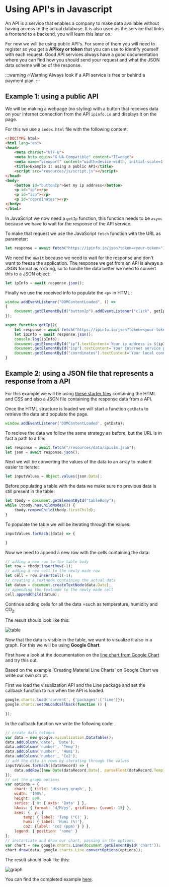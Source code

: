 # Using API's in Javascript

An API is a service that enables a company to make data available without having access to the actual database.
It is also used as the service that links a frontend to a backend, you will learn this later on.

For now we will be using public API's. For some of them you will need to register so you get a **APIkey or token** that you can use to identify yourself with each request. Good API services always have a good documentation where you can find how you should send your request and what the JSON data scheme will be of the response.

:::warning 🔥Warning
Always look if a API service is free or behind a payment plan.
:::

## Example 1: using a public API

We will be making a webpage (no styling) with a button that receives data on your internet connection from the API `ipinfo.io` and displays it on the page.

For this we use a `index.html` file with the following content:

```html
<!DOCTYPE html>
<html lang="en">
<head>
    <meta charset="UTF-8">
    <meta http-equiv="X-UA-Compatible" content="IE=edge">
    <meta name="viewport" content="width=device-width, initial-scale=1.0">
    <title>Example 1: using a public API</title>
    <script src="resources/js/script.js"></script>
</head>
<body>
    <button id="buttonIp">Get my ip address</button>
    <p id="ip"></p>
    <p id="isp"></p>    
    <p id="coordinates"></p>
</body>
</html>
```

In JavaScript we now need a `getIp` function, this function needs to be `async` because we have to wait for the response of the API service.

To make that request we use the JavaScript `fetch` function with the URL as parameter:

```js
let response = await fetch("https://ipinfo.io/json?token=<your-token>");
```

We need the `await` because we need to wait for the response and don't want to freeze the application.
The response we get from an API is always a JSON format as a string, so to handle the data better we need to convert this to a JSON object:

```js
let ipInfo = await response.json();
```

Finally we use the received info to populate the `<p>` in HTML :

```js
window.addEventListener("DOMContentLoaded", () => 
{
    document.getElementById("buttonIp").addEventListener("click", getIp);
});

async function getIp(){
    let response = await fetch("https://ipinfo.io/json?token=<your-token>");
    let ipInfo = await response.json();
    console.log(ipInfo);
    document.getElementById("ip").textContent=`Your ip address is ${ipInfo.ip} [${ipInfo.hostname}]`;
    document.getElementById("isp").textContent=`Your internet service provider is ${ipInfo.org}`;    
    document.getElementById("coordinates").textContent=`Your local connnection has coordinates ${ipInfo.loc}`;
}
```

## Example 2: using a JSON file that represents a response from a API

For this example we will be using [these starter files](/files/startfiles_example2.zip) containing the HTML and CSS and also a JSON file containing the response data from a API.

Once the HTML structure is loaded we will start a function `getData` to retrieve the data and populate the page.

```js
window.addEventListener('DOMContentLoaded', getData);
```

To recieve the data we follow the same strategy as before, but the URL is in fact a path to a file:

```js
let response = await fetch("/resources/data/apisim.json");
let json = await response.json();
```

Next we will be converting the values of the data to an array to make it easier to iterate:

```js
let inputValues = Object.values(json.Data);
```

Before populating a table with the data we make sure no previous data is still present in the table:

```js
let tbody = document.getElementById("tableBody");
while (tbody.hasChildNodes()) {
    tbody.removeChild(tbody.firstChild);
}
```

To populate the table we will be iterating through the values:

```js
inputValues.forEach((data) => {

}
```
Now we need to append a new row with the cells containing the data:

```js
// adding a new row to the table body
let row = tbody.insertRow(-1);
// adding a new cell to the newly made row
let cell = row.insertCell(-1);
// creating a textnode containing the actual data
let datum = document.createTextNode(data.Date);
// appending the textnode to the newly made cell
cell.appendChild(datum);
```

Continue adding cells for all the data =such as temperature, humidity and CO<sub>2</sub>.

The result should look like this:

![table](./images/table.png)

Now that the data is visible in the table, we want to visualize it also in a graph. For this we will be using **Google Chart**.

First have a look at the documentation on the [line chart from Google Chart](https://developers.google.com/chart/interactive/docs/gallery/linechart) and try this out.

Based on the example 'Creating Material Line Charts' on Google Chart we write our own script.

First we load the visualization API and the Line package and set the callback function to run when the API is loaded.

```js
google.charts.load('current', {'packages':['line']});
google.charts.setOnLoadCallback(function () {
    
});
```

In the callback function we write the following code:

```js
// create data columns
var data = new google.visualization.DataTable();
data.addColumn('date', 'Date');
data.addColumn('number', 'Temp');
data.addColumn('number', 'Humi');
data.addColumn('number', 'Co2');
// add the data in rows by iterating through the values
inputValues.forEach((dataRecord) => {
    data.addRow([new Date(dataRecord.Date), parseFloat(dataRecord.Temp), parseFloat(dataRecord.Humi), parseFloat(dataRecord.Co2)]);
});
// set the graph options
var options = {
    chart: { title: 'History graph', },
    width: '100%',
    height: 690,
    series: { 0: { axis: 'Data' } },
    hAxis: { format: 'd/M/yy', gridlines: {count: 15} },
    axes: {  y: {
        temp: { label: 'Temp (°C)' },
        humi: { label: 'Humi (%)'},
        co2: {label: 'co2 (ppm)'} } },
    legend: { position: 'none' }
};
// instantiate and draw our chart, passing in the options.
var chart = new google.charts.Line(document.getElementById('chart'));
chart.draw(data, google.charts.Line.convertOptions(options));
```

The result should look like this:

![graph](./images/graph.png)

<!-- TODO :  de starterfiles nog voorzien in het engels -->

You can find the completed example [here](/files/example2.zip).